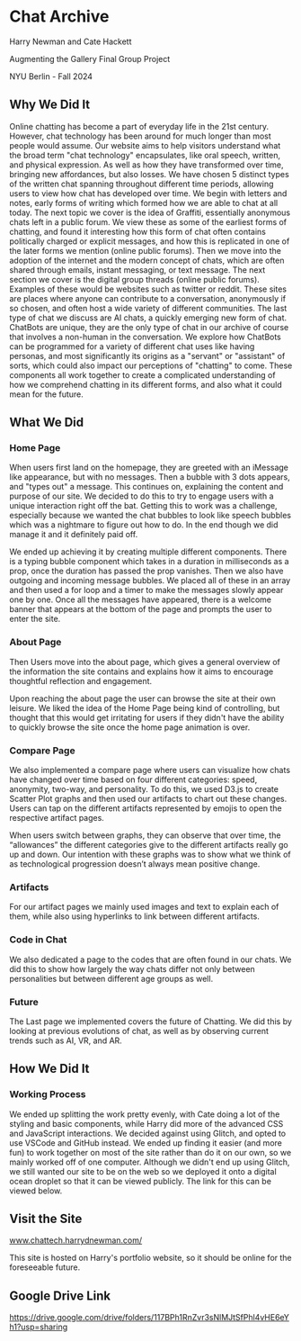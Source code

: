 # Chat Archive

Harry Newman and Cate Hackett

Augmenting the Gallery Final Group Project

NYU Berlin - Fall 2024

## Why We Did It

Online chatting has become a part of everyday life in the 21st century. However, chat technology has been around for much longer than most people would assume. Our website aims to help visitors understand what the broad term "chat technology" encapsulates, like oral speech, written, and physical expression. As well as how they have transformed over time, bringing new affordances, but also losses. We have chosen 5 distinct types of the written chat spanning throughout different time periods, allowing users to view how chat has developed over time. We begin with letters and notes, early forms of writing which formed how we are able to chat at all today. The next topic we cover is the idea of Graffiti, essentially anonymous chats left in a public forum. We view these as some of the earliest forms of chatting, and found it interesting how this form of chat often contains politically charged or explicit messages, and how this is replicated in one of the later forms we mention (online public forums). Then we move into the adoption of the internet and the modern concept of chats, which are often shared through emails, instant messaging, or text message. The next section we cover is the digital group threads (online public forums). Examples of these would be websites such as twitter or reddit. These sites are places where anyone can contribute to a conversation, anonymously if so chosen, and often host a wide variety of different communities. The last type of chat we discuss are AI chats, a quickly emerging new form of chat. ChatBots are unique, they are the only type of chat in our archive of course that involves a non-human in the conversation. We explore how ChatBots can be programmed for a variety of different chat uses like having personas, and most significantly its origins as a "servant" or "assistant" of sorts, which could also impact our perceptions of "chatting" to come. These components all work together to create a complicated understanding of how we comprehend chatting in its different forms, and also what it could mean for the future.



## What We Did

### Home Page

When users first land on the homepage, they are greeted with an iMessage like appearance, but with no messages. Then a bubble with 3 dots appears, and "types out" a message. This continues on, explaining the content and purpose of our site. We decided to do this to try to engage users with a unique interaction right off the bat. Getting this to work was a challenge, especially because we wanted the chat bubbles to look like speech bubbles which was a nightmare to figure out how to do. In the end though we did manage it and it definitely paid off.

We ended up achieving it by creating multiple different components. There is a typing bubble component which takes in a duration in milliseconds as a prop, once the duration has passed the prop vanishes. Then we also have outgoing and incoming message bubbles. We placed all of these in an array and then used a for loop and a timer to make the messages slowly appear one by one. Once all the messages have appeared, there is a welcome banner that appears at the bottom of the page and prompts the user to enter the site.

### About Page

Then Users move into the about page, which gives a general overview of the information the site contains and explains how it aims to encourage thoughtful reflection and engagement.

Upon reaching the about page the user can browse the site at their own leisure. We liked the idea of the Home Page being kind of controlling, but thought that this would get irritating for users if they didn't have the ability to quickly browse the site once the home page animation is over.

### Compare Page

We also implemented a compare page where users can visualize how chats have changed over time based on four different categories: speed, anonymity, two-way, and personality. To do this, we used D3.js to create Scatter Plot graphs and then used our artifacts to chart out these changes. Users can tap on the different artifacts represented by emojis to open the respective artifact pages.

When users switch between graphs, they can observe that over time, the “allowances” the different categories give to the different artifacts really go up and down. Our intention with these graphs was to show what we think of as technological progression doesn’t always mean positive change.

### Artifacts

For our artifact pages we mainly used images and text to explain each of them, while also using hyperlinks to link between different artifacts.

### Code in Chat

We also dedicated a page to the codes that are often found in our chats. We did this to show how largely the way chats differ not only between personalities but between different age groups as well.

### Future

The Last page we implemented covers the future of Chatting. We did this by looking at previous evolutions of chat, as well as by observing current trends such as AI, VR, and AR.

## How We Did It

### Working Process

We ended up splitting the work pretty evenly, with Cate doing a lot of the styling and basic components, while Harry did more of the advanced CSS and JavaScript interactions. We decided against using Glitch, and opted to use VSCode and GitHub instead. We ended up finding it easier (and more fun) to work together on most of the site rather than do it on our own, so we mainly worked off of one computer. Although we didn't end up using Glitch, we still wanted our site to be on the web so we deployed it onto a digital ocean droplet so that it can be viewed publicly. The link for this can be viewed below.

## Visit the Site

www.chattech.harrydnewman.com/

This site is hosted on Harry's portfolio website, so it should be online for the foreseeable future.

## Google Drive Link

https://drive.google.com/drive/folders/117BPh1RnZvr3sNlMJtSfPhl4vHE6eYh1?usp=sharing

